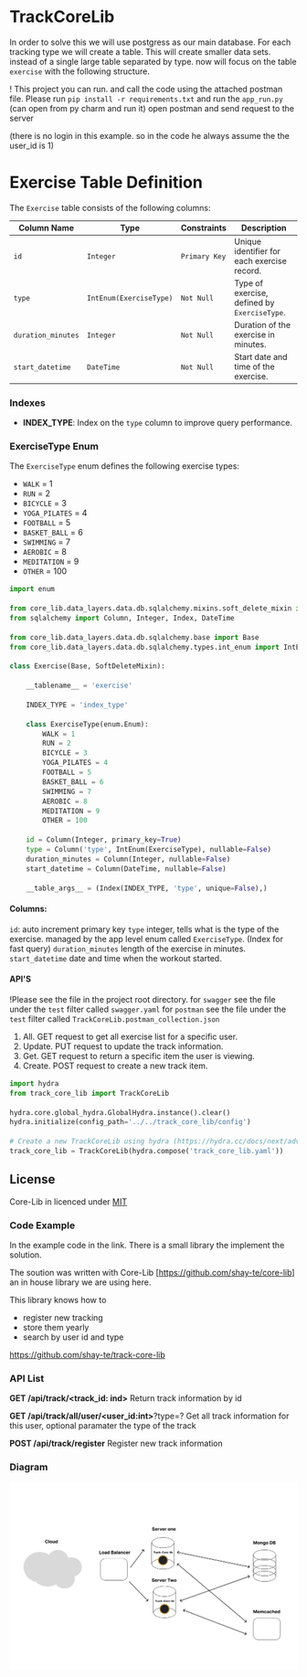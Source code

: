 # TrackCoreLib

In order to solve this we will use postgress as our main database. 
For each tracking type we will create a table.
This will create smaller data sets. instead of a single large table separated by type.
now will focus on the table `exercise` with the following structure.


! This project you can run. and call the code using the attached postman file.
Please run `pip install -r requirements.txt`
and run the `app_run.py` (can open from py charm and run it)
open postman and send request to the server 

(there is no login in this example. so in the code he always assume the the user_id is 1)



# Exercise Table Definition

The `Exercise` table consists of the following columns:

| Column Name       | Type           | Constraints                      | Description                                  |
|-------------------|----------------|----------------------------------|----------------------------------------------|
| `id`              | `Integer`      | `Primary Key`                     | Unique identifier for each exercise record.  |
| `type`            | `IntEnum(ExerciseType)` | `Not Null`               | Type of exercise, defined by `ExerciseType`. |
| `duration_minutes`| `Integer`      | `Not Null`                       | Duration of the exercise in minutes.        |
| `start_datetime`  | `DateTime`     | `Not Null`                       | Start date and time of the exercise.        |

### Indexes

- **INDEX_TYPE**: Index on the `type` column to improve query performance.

### ExerciseType Enum

The `ExerciseType` enum defines the following exercise types:

- `WALK` = 1
- `RUN` = 2
- `BICYCLE` = 3
- `YOGA_PILATES` = 4
- `FOOTBALL` = 5
- `BASKET_BALL` = 6
- `SWIMMING` = 7
- `AEROBIC` = 8
- `MEDITATION` = 9
- `OTHER` = 100



```python
import enum

from core_lib.data_layers.data.db.sqlalchemy.mixins.soft_delete_mixin import SoftDeleteMixin
from sqlalchemy import Column, Integer, Index, DateTime

from core_lib.data_layers.data.db.sqlalchemy.base import Base
from core_lib.data_layers.data.db.sqlalchemy.types.int_enum import IntEnum

class Exercise(Base, SoftDeleteMixin):

    __tablename__ = 'exercise'

    INDEX_TYPE = 'index_type'

    class ExerciseType(enum.Enum):
        WALK = 1
        RUN = 2
        BICYCLE = 3
        YOGA_PILATES = 4
        FOOTBALL = 5
        BASKET_BALL = 6
        SWIMMING = 7
        AEROBIC = 8
        MEDITATION = 9
        OTHER = 100

    id = Column(Integer, primary_key=True)
    type = Column('type', IntEnum(ExerciseType), nullable=False)
    duration_minutes = Column(Integer, nullable=False)
    start_datetime = Column(DateTime, nullable=False)

    __table_args__ = (Index(INDEX_TYPE, 'type', unique=False),)
```

#### Columns: 
`id`: auto increment primary key
`type` integer, tells what is the type of the exercise. managed by the app level enum called `ExerciseType`. (Index for fast query)
`duration_minutes` length of the exercise in minutes. 
`start_datetime` date and time when the workout started.


#### API'S

!Please see the file in the project root directory. 
for `swagger` see the file under the `test` filter called `swagger.yaml`
for `postman` see the file under the `test` filter called `TrackCoreLib.postman_collection.json`


1. All. GET request to get all exercise list for a specific user.
2. Update. PUT request to update the track information. 
3. Get. GET request to return a specific item the user is viewing.
4. Create. POST request to create a new track item.


```python
import hydra
from track_core_lib import TrackCoreLib

hydra.core.global_hydra.GlobalHydra.instance().clear()
hydra.initialize(config_path='../../track_core_lib/config')

# Create a new TrackCoreLib using hydra (https://hydra.cc/docs/next/advanced/compose_api/) config
track_core_lib = TrackCoreLib(hydra.compose('track_core_lib.yaml'))
```

## License
Core-Lib in licenced under [MIT](https://github.com/shay-te/core-lib/blob/master/LICENSE)





### **Code Example**



In the example code in the link. There is a small library the implement the solution.

The soution was written with Core-Lib [https://github.com/shay-te/core-lib] an in house library we are using here. 



This library knows how to 

- register new tracking 
- store them yearly 
- search by user id and type 



https://github.com/shay-te/track-core-lib



### **API List**



**GET /api/track/<track_id: ind>**
Return track information by id



**GET /api/track/all/user/<user_id:int>**?type=?
Get all track information for this user, optional paramater the type of the track



**POST /api/track/register**
Register new track information 



### **Diagram**

![PhanoAI](./diagram.png)





